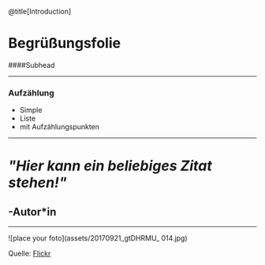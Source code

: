 @title[Introduction]



# Begrüßungsfolie

####Subhead

---


              
### Aufzählung
     
* Simple 
* Liste
* mit Aufzählungspunkten

---
# *"Hier kann ein beliebiges Zitat stehen!"*
## -Autor*in

---

![place your foto](assets/20170921_gtDHRMU_ 014.jpg)


Quelle: [Flickr](https://www.flickr.com/photos/mainzed/37270741400/in/album-72157685904131882/)
